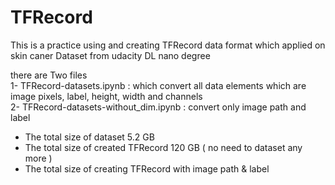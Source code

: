 # TFRecord
This is a practice using and creating TFRecord data format which applied on skin caner Dataset from udacity DL nano degree

there are Two files</br>
1- TFRecord-datasets.ipynb : which convert all data elements which are image pixels, label, height, width and channels</br>
2- TFRecord-datasets-without_dim.ipynb : convert only image path and label</br>

* The total size of dataset 5.2 GB</br>
* The total size of created TFRecord 120 GB ( no need to dataset any more )</br>
* The total size of creating TFRecord with image path & label</br>
